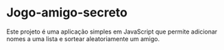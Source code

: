 # Jogo-amigo-secreto
Este projeto é uma aplicação simples em JavaScript que permite adicionar nomes a uma lista e sortear aleatoriamente um amigo.
